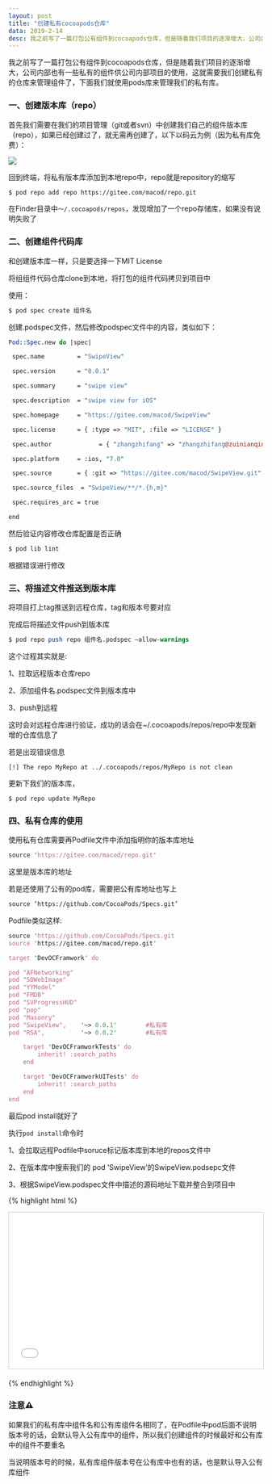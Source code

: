 ```yaml
---
layout: post
title: "创建私有cocoapods仓库"
data: 2019-2-14
desc: 我之前写了一篇打包公有组件到cocoapods仓库，但是随着我们项目的逐渐增大，公司内部也有
---
```




我之前写了一篇打包公有组件到cocoapods仓库，但是随着我们项目的逐渐增大，公司内部也有一些私有的组件供公司内部项目的使用，这就需要我们创建私有的仓库来管理组件了，下面我们就使用pods库来管理我们的私有库。

### 一、创建版本库（repo）

首先我们需要在我们的项目管理（git或者svn）中创建我们自己的组件版本库（repo），如果已经创建过了，就无需再创建了，以下以码云为例（因为私有库免费）：

![](../../../../assets/cocoapods/privateRepo.png)

回到终端，将私有版本库添加到本地repo中，repo就是repository的缩写

```perl
$ pod repo add repo https://gitee.com/macod/repo.git
```

在Finder目录中`～/.cocoapods/repos`，发现增加了一个repo存储库，如果没有说明失败了

### 二、创建组件代码库

和创建版本库一样，只是要选择一下MIT License

将组组件代码仓库clone到本地，将打包的组件代码拷贝到项目中

使用：

```perl
$ pod spec create 组件名
```

创建.podspec文件，然后修改podspec文件中的内容，类似如下：

```perl
Pod::Spec.new do |spec|

 spec.name         = "SwipeView"

 spec.version      = "0.0.1"

 spec.summary      = "swipe view"

 spec.description  = "swipe view for iOS"

 spec.homepage     = "https://gitee.com/macod/SwipeView"

 spec.license      = { :type => "MIT", :file => "LICENSE" }

 spec.author             = { "zhangzhifang" => "zhangzhifang@zuinianqing.com" }

 spec.platform     = :ios, "7.0"

 spec.source       = { :git => "https://gitee.com/macod/SwipeView.git", :tag => "#{spec.version}" }

 spec.source_files  = "SwipeView/**/*.{h,m}"

 spec.requires_arc = true

end
```

然后验证内容修改仓库配置是否正确

```perl
$ pod lib lint
```

根据错误进行修改

### 三、将描述文件推送到版本库

将项目打上tag推送到远程仓库，tag和版本号要对应

完成后将描述文件push到版本库

```perl
$ pod repo push repo 组件名.podspec —allow-warnings
```

这个过程其实就是:

1、拉取远程版本仓库repo

2、添加组件名.podspec文件到版本库中

3、push到远程

这时会对远程仓库进行验证，成功的话会在~/.cocoapods/repos/repo中发现新增的仓库信息了

若是出现错误信息

```
[!] The repo MyRepo at ../.cocoapods/repos/MyRepo is not clean
```

更新下我们的版本库，

```perl
$ pod repo update MyRepo
```



### 四、私有仓库的使用

使用私有仓库需要再Podfile文件中添加指明你的版本库地址

```perl
source 'https://gitee.com/macod/repo.git'
```

这里是版本库的地址

若是还使用了公有的pod库，需要把公有库地址也写上

```perl
source ‘https://github.com/CocoaPods/Specs.git’
```

Podfile类似这样:

```perl
source 'https://github.com/CocoaPods/Specs.git
source 'https://gitee.com/macod/repo.git'

target 'DevOCFramwork' do

pod "AFNetworking"
pod "SDWebImage"
pod "YYModel"
pod "FMDB"
pod "SVProgressHUD"
pod "pop"
pod "Masonry"
pod "SwipeView",    '~> 0.0.1'        #私有库
pod "RSA",          '~> 0.0.2'        #私有库

    target 'DevOCFramworkTests' do
		inherit! :search_paths 
	end

    target 'DevOCFramworkUITests' do
		inherit! :search_paths 	
	end
end
```

最后pod install就好了

执行`pod install`命令时

1、会拉取远程Podfile中soruce标记版本库到本地的repos文件中

2、在版本库中搜索我们的 pod ’SwipeView’的SwipeView.podsepc文件

3、根据SwipeView.podspec文件中描述的源码地址下载并整合到项目中

{% highlight html %}
<iframe src="../../../../assets/cocoapods/Cocoapods.key" width="560" height="310" frameborder="0" marginwidth="0" marginheight="0" scrolling="no" style="border:1px solid #CCC; border-width:1px; margin-bottom:5px; max-width: 100%;" allowfullscreen> </iframe>

{% endhighlight %}

### 注意⚠️

如果我们的私有库中组件名和公有库组件名相同了，在Podfile中pod后面不说明版本号的话，会默认导入公有库中的组件，所以我们创建组件的时候最好和公有库中的组件不要重名

当说明版本号的时候，私有库组件版本号在公有库中也有的话，也是默认导入公有库组件